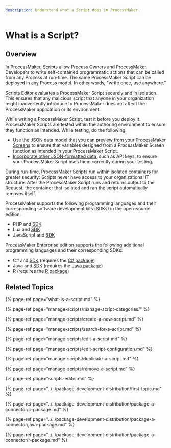 ```yaml
---
description: Understand what a Script does in ProcessMaker.
---
```


# What is a Script?

## Overview

In ProcessMaker, Scripts allow Process Owners and ProcessMaker Developers to write self-contained programmatic actions that can be called from any Process at run-time. The same ProcessMaker Script can be deployed in any Process model. In other words, "write once, use anywhere."

Scripts Editor evaluates a ProcessMaker Script securely and in isolation. This ensures that any malicious script that anyone in your organization might inadvertently introduce to ProcessMaker does not affect the ProcessMaker application or its environment.

While writing a ProcessMaker Script, test it before you deploy it. ProcessMaker Scripts are tested within the authoring environment to ensure they function as intended. While testing, do the following:

* Use the JSON data model that you can [preview from your ProcessMaker Screens](../design-forms/screens-builder/preview-a-screen.md) to ensure that variables designed from a ProcessMaker Screen function as intended in your ProcessMaker Script.
* [Incorporate other JSON-formatted data](scripts-editor.md#enter-other-json-data-as-input-to-your-processmaker-script), such as API keys, to ensure your ProcessMaker Script uses them correctly during your testing.

During run-time, ProcessMaker Scripts run within isolated containers for greater security: Scripts never have access to your organizational IT structure. After the ProcessMaker Script runs and returns output to the Request, the container that isolated and ran the script automatically removes itself.

ProcessMaker supports the following programming languages and their corresponding software development kits \(SDKs\) in the open-source edition:

* PHP and [SDK](https://github.com/ProcessMaker/sdk-php)
* Lua and [SDK](https://github.com/ProcessMaker/sdk-lua)
* JavaScript and [SDK](https://github.com/ProcessMaker/sdk-node)

ProcessMaker Enterprise edition supports the following additional programming languages and their corresponding SDKs:

* C\# and [SDK](https://github.com/ProcessMaker/docker-executor-csharp) \(requires the [C\# package](../../package-development-distribution/package-a-connector/c-package.md)\)
* Java and [SDK](https://github.com/ProcessMaker/sdk-java) \(requires the [Java package](../../package-development-distribution/package-a-connector/java-package.md)\)
* R \(requires the [R package](../../package-development-distribution/package-a-connector/r-package.md)\)

## Related Topics

{% page-ref page="what-is-a-script.md" %}

{% page-ref page="manage-scripts/manage-script-categories/" %}

{% page-ref page="manage-scripts/create-a-new-script.md" %}

{% page-ref page="manage-scripts/search-for-a-script.md" %}

{% page-ref page="manage-scripts/edit-a-script.md" %}

{% page-ref page="manage-scripts/edit-script-configuration.md" %}

{% page-ref page="manage-scripts/duplicate-a-script.md" %}

{% page-ref page="manage-scripts/remove-a-script.md" %}

{% page-ref page="scripts-editor.md" %}

{% page-ref page="../../package-development-distribution/first-topic.md" %}

{% page-ref page="../../package-development-distribution/package-a-connector/c-package.md" %}

{% page-ref page="../../package-development-distribution/package-a-connector/java-package.md" %}

{% page-ref page="../../package-development-distribution/package-a-connector/r-package.md" %}

